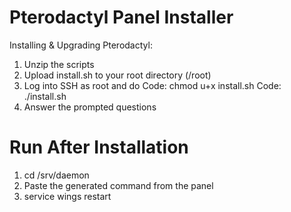 # Pterodactyl Panel Installer
Installing & Upgrading Pterodactyl:
1. Unzip the scripts
2. Upload install.sh to your root directory (/root)
3. Log into SSH as root and do
Code:
chmod u+x install.sh
Code:
./install.sh
4. Answer the prompted questions

# Run After Installation
1. cd /srv/daemon
2. Paste the generated command from the panel
3. service wings restart
